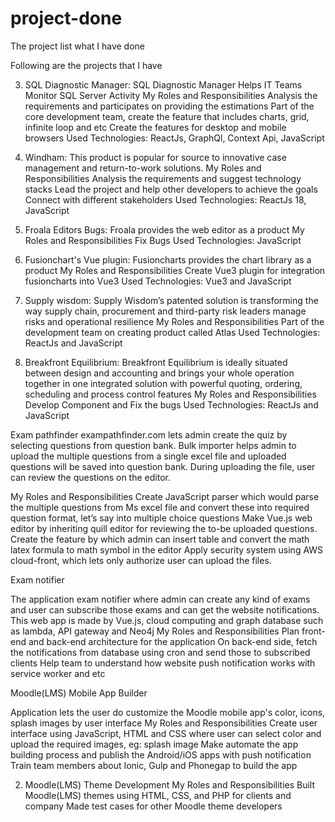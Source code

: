# project-done
The project list what I have done

Following are the projects that I have 

3. SQL Diagnostic Manager: SQL Diagnostic Manager Helps IT Teams Monitor SQL Server Activity
My Roles and Responsibilities
Analysis the requirements and participates on providing the estimations
Part of the core development team, create the feature that includes charts, grid, infinite loop and etc
Create the features for desktop and mobile browsers
Used Technologies: ReactJs, GraphQl, Context Api, JavaScript

4. Windham: This product is popular for source to innovative case management and return-to-work solutions.
My Roles and Responsibilities
Analysis the requirements and suggest technology stacks
Lead the project and help other developers to achieve the goals
Connect with different stakeholders
Used Technologies: ReactJs 18,  JavaScript

5. Froala Editors Bugs: Froala provides the web editor as a product
My Roles and Responsibilities
Fix Bugs
Used Technologies: JavaScript

6. Fusionchart's Vue plugin: Fusioncharts provides the chart library as a product
My Roles and Responsibilities
Create Vue3 plugin for integration fusioncharts into Vue3
Used Technologies: Vue3 and JavaScript

7. Supply wisdom: Supply Wisdom’s patented solution is transforming the way supply chain, procurement and third-party risk leaders manage risks and operational resilience
My Roles and Responsibilities
Part of the development team on creating product called Atlas
Used Technologies: ReactJs and JavaScript

9. Breakfront Equilibrium: Breakfront Equilibrium is ideally situated between design and accounting and brings your whole operation together in one integrated solution with powerful quoting, ordering, scheduling and process control features
My Roles and Responsibilities
Develop Component and Fix the bugs
Used Technologies: ReactJs and JavaScript

Exam pathfinder
exampathfinder.com lets admin create the quiz by selecting questions from question bank. Bulk importer helps admin to upload the multiple questions from a single excel file and uploaded questions will be saved into question bank. During uploading the file, user can review the questions on the editor.

My Roles and Responsibilities
Create JavaScript parser which would parse the multiple questions from Ms excel file and convert these into required question format, let’s say into multiple choice questions
Make Vue.js web editor by inheriting quill editor for reviewing the to-be uploaded questions.  Create the feature by which admin can insert table and convert the math latex formula to math symbol in the editor
Apply security system using AWS cloud-front, which lets only authorize user can upload the files.

Exam notifier

The application exam notifier where admin can create any kind of exams and user can subscribe those exams and can get the website notifications. This web app is made by Vue.js, cloud computing and graph database such as lambda, API gateway and Neo4j
My Roles and Responsibilities
Plan front-end and back-end architecture for the application
On back-end side, fetch the notifications from database using cron and send those to subscribed clients
Help team to understand how website push notification works with service worker and etc

Moodle(LMS) Mobile App Builder

Application lets the user do customize the Moodle mobile app's color, icons, splash images by user interface
My Roles and Responsibilities
Create user interface using JavaScript, HTML and CSS where user can select color and upload the required images, eg: splash image
Make automate the app building process and publish the Android/iOS apps with push notification
Train team members about Ionic, Gulp and Phonegap  to build the app

2. Moodle(LMS) Theme Development
My Roles and Responsibilities
Built Moodle(LMS) themes using HTML, CSS, and PHP for clients and  company
Made test cases for other Moodle theme developers
